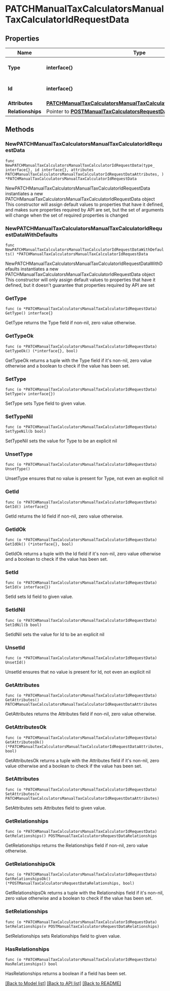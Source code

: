 # PATCHManualTaxCalculatorsManualTaxCalculatorIdRequestData

## Properties

Name | Type | Description | Notes
------------ | ------------- | ------------- | -------------
**Type** | **interface{}** | The resource&#39;s type | 
**Id** | **interface{}** | The resource&#39;s id | 
**Attributes** | [**PATCHManualTaxCalculatorsManualTaxCalculatorIdRequestDataAttributes**](PATCHManualTaxCalculatorsManualTaxCalculatorIdRequestDataAttributes.md) |  | 
**Relationships** | Pointer to [**POSTManualTaxCalculatorsRequestDataRelationships**](POSTManualTaxCalculatorsRequestDataRelationships.md) |  | [optional] 

## Methods

### NewPATCHManualTaxCalculatorsManualTaxCalculatorIdRequestData

`func NewPATCHManualTaxCalculatorsManualTaxCalculatorIdRequestData(type_ interface{}, id interface{}, attributes PATCHManualTaxCalculatorsManualTaxCalculatorIdRequestDataAttributes, ) *PATCHManualTaxCalculatorsManualTaxCalculatorIdRequestData`

NewPATCHManualTaxCalculatorsManualTaxCalculatorIdRequestData instantiates a new PATCHManualTaxCalculatorsManualTaxCalculatorIdRequestData object
This constructor will assign default values to properties that have it defined,
and makes sure properties required by API are set, but the set of arguments
will change when the set of required properties is changed

### NewPATCHManualTaxCalculatorsManualTaxCalculatorIdRequestDataWithDefaults

`func NewPATCHManualTaxCalculatorsManualTaxCalculatorIdRequestDataWithDefaults() *PATCHManualTaxCalculatorsManualTaxCalculatorIdRequestData`

NewPATCHManualTaxCalculatorsManualTaxCalculatorIdRequestDataWithDefaults instantiates a new PATCHManualTaxCalculatorsManualTaxCalculatorIdRequestData object
This constructor will only assign default values to properties that have it defined,
but it doesn't guarantee that properties required by API are set

### GetType

`func (o *PATCHManualTaxCalculatorsManualTaxCalculatorIdRequestData) GetType() interface{}`

GetType returns the Type field if non-nil, zero value otherwise.

### GetTypeOk

`func (o *PATCHManualTaxCalculatorsManualTaxCalculatorIdRequestData) GetTypeOk() (*interface{}, bool)`

GetTypeOk returns a tuple with the Type field if it's non-nil, zero value otherwise
and a boolean to check if the value has been set.

### SetType

`func (o *PATCHManualTaxCalculatorsManualTaxCalculatorIdRequestData) SetType(v interface{})`

SetType sets Type field to given value.


### SetTypeNil

`func (o *PATCHManualTaxCalculatorsManualTaxCalculatorIdRequestData) SetTypeNil(b bool)`

 SetTypeNil sets the value for Type to be an explicit nil

### UnsetType
`func (o *PATCHManualTaxCalculatorsManualTaxCalculatorIdRequestData) UnsetType()`

UnsetType ensures that no value is present for Type, not even an explicit nil
### GetId

`func (o *PATCHManualTaxCalculatorsManualTaxCalculatorIdRequestData) GetId() interface{}`

GetId returns the Id field if non-nil, zero value otherwise.

### GetIdOk

`func (o *PATCHManualTaxCalculatorsManualTaxCalculatorIdRequestData) GetIdOk() (*interface{}, bool)`

GetIdOk returns a tuple with the Id field if it's non-nil, zero value otherwise
and a boolean to check if the value has been set.

### SetId

`func (o *PATCHManualTaxCalculatorsManualTaxCalculatorIdRequestData) SetId(v interface{})`

SetId sets Id field to given value.


### SetIdNil

`func (o *PATCHManualTaxCalculatorsManualTaxCalculatorIdRequestData) SetIdNil(b bool)`

 SetIdNil sets the value for Id to be an explicit nil

### UnsetId
`func (o *PATCHManualTaxCalculatorsManualTaxCalculatorIdRequestData) UnsetId()`

UnsetId ensures that no value is present for Id, not even an explicit nil
### GetAttributes

`func (o *PATCHManualTaxCalculatorsManualTaxCalculatorIdRequestData) GetAttributes() PATCHManualTaxCalculatorsManualTaxCalculatorIdRequestDataAttributes`

GetAttributes returns the Attributes field if non-nil, zero value otherwise.

### GetAttributesOk

`func (o *PATCHManualTaxCalculatorsManualTaxCalculatorIdRequestData) GetAttributesOk() (*PATCHManualTaxCalculatorsManualTaxCalculatorIdRequestDataAttributes, bool)`

GetAttributesOk returns a tuple with the Attributes field if it's non-nil, zero value otherwise
and a boolean to check if the value has been set.

### SetAttributes

`func (o *PATCHManualTaxCalculatorsManualTaxCalculatorIdRequestData) SetAttributes(v PATCHManualTaxCalculatorsManualTaxCalculatorIdRequestDataAttributes)`

SetAttributes sets Attributes field to given value.


### GetRelationships

`func (o *PATCHManualTaxCalculatorsManualTaxCalculatorIdRequestData) GetRelationships() POSTManualTaxCalculatorsRequestDataRelationships`

GetRelationships returns the Relationships field if non-nil, zero value otherwise.

### GetRelationshipsOk

`func (o *PATCHManualTaxCalculatorsManualTaxCalculatorIdRequestData) GetRelationshipsOk() (*POSTManualTaxCalculatorsRequestDataRelationships, bool)`

GetRelationshipsOk returns a tuple with the Relationships field if it's non-nil, zero value otherwise
and a boolean to check if the value has been set.

### SetRelationships

`func (o *PATCHManualTaxCalculatorsManualTaxCalculatorIdRequestData) SetRelationships(v POSTManualTaxCalculatorsRequestDataRelationships)`

SetRelationships sets Relationships field to given value.

### HasRelationships

`func (o *PATCHManualTaxCalculatorsManualTaxCalculatorIdRequestData) HasRelationships() bool`

HasRelationships returns a boolean if a field has been set.


[[Back to Model list]](../README.md#documentation-for-models) [[Back to API list]](../README.md#documentation-for-api-endpoints) [[Back to README]](../README.md)


